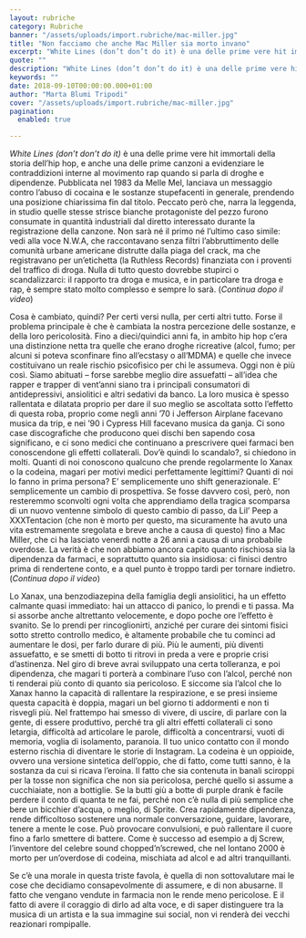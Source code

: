 ```yaml
---
layout: rubriche
category: Rubriche
banner: "/assets/uploads/import.rubriche/mac-miller.jpg"
title: "Non facciamo che anche Mac Miller sia morto invano"
excerpt: "White Lines (don’t don’t do it) è una delle prime vere hit immortali della storia dell’hip hop, e anche una delle prime canzoni a evidenziare le contraddizioni interne al movimento rap quando si parla di droghe e dipendenze. Pubblicata nel 1983 da Melle Mel, lanciava un messaggio contro l’abuso di cocaina e le sostanze stupefacenti in [&hellip"
quote: ""
description: "White Lines (don’t don’t do it) è una delle prime vere hit immortali della storia dell’hip hop, e anche una delle prime canzoni a evidenziare le contraddizioni interne al movimento rap quando si parla di droghe e dipendenze. Pubblicata nel 1983 da Melle Mel, lanciava un messaggio contro l’abuso di cocaina e le sostanze stupefacenti in [&hellip"
keywords: ""
date: 2018-09-10T00:00:00.000+01:00
author: "Marta Blumi Tripodi"
cover: "/assets/uploads/import.rubriche/mac-miller.jpg"
pagination:
  enabled: true

---
```


_White Lines (don’t don’t do it)_ è una delle prime vere hit immortali della storia dell’hip hop, e anche una delle prime canzoni a evidenziare le contraddizioni interne al movimento rap quando si parla di droghe e dipendenze. Pubblicata nel 1983 da Melle Mel, lanciava un messaggio contro l’abuso di cocaina e le sostanze stupefacenti in generale, prendendo una posizione chiarissima fin dal titolo. Peccato però che, narra la leggenda, in studio quelle stesse strisce bianche protagoniste del pezzo furono consumate in quantità industriali dal diretto interessato durante la registrazione della canzone. Non sarà né il primo né l’ultimo caso simile: vedi alla voce N.W.A, che raccontavano senza filtri l’abbruttimento delle comunità urbane americane distrutte dalla piaga del crack, ma che registravano per un’etichetta (la Ruthless Records) finanziata con i proventi del traffico di droga. Nulla di tutto questo dovrebbe stupirci o scandalizzarci: il rapporto tra droga e musica, e in particolare tra droga e rap, è sempre stato molto complesso e sempre lo sarà. (_Continua dopo il video_)

Cosa è cambiato, quindi? Per certi versi nulla, per certi altri tutto. Forse il problema principale è che è cambiata la nostra percezione delle sostanze, e della loro pericolosità. Fino a dieci/quindici anni fa, in ambito hip hop c’era una distinzione netta tra quelle che erano droghe ricreative (alcol, fumo; per alcuni si poteva sconfinare fino all’ecstasy o all’MDMA) e quelle che invece costituivano un reale rischio psicofisico per chi le assumeva. Oggi non è più così. Siamo abituati – forse sarebbe meglio dire assuefatti – all’idea che rapper e trapper di vent’anni siano tra i principali consumatori di antidepressivi, ansiolitici e altri sedativi da banco. La loro musica è spesso rallentata e dilatata proprio per dare il suo meglio se ascoltata sotto l’effetto di questa roba, proprio come negli anni ’70 i Jefferson Airplane facevano musica da trip, e nei ’90 i Cypress Hill facevano musica da ganja. Ci sono case discografiche che producono quei dischi ben sapendo cosa significano, e ci sono medici che continuano a prescrivere quei farmaci ben conoscendone gli effetti collaterali. Dov’è quindi lo scandalo?, si chiedono in molti. Quanti di noi conoscono qualcuno che prende regolarmente lo Xanax o la codeina, magari per motivi medici perfettamente legittimi? Quanti di noi lo fanno in prima persona? E’ semplicemente uno shift generazionale. E’ semplicemente un cambio di prospettiva. Se fosse davvero così, però, non resteremmo sconvolti ogni volta che apprendiamo della tragica scomparsa di un nuovo ventenne simbolo di questo cambio di passo, da Lil’ Peep a XXXTentacion (che non è morto per questo, ma sicuramente ha avuto una vita estremamente sregolata e breve anche a causa di questo) fino a Mac Miller, che ci ha lasciato venerdì notte a 26 anni a causa di una probabile overdose. La verità è che non abbiamo ancora capito quanto rischiosa sia la dipendenza da farmaci, e soprattutto quanto sia insidiosa: ci finisci dentro prima di rendertene conto, e a quel punto è troppo tardi per tornare indietro. (_Continua dopo il video_)

Lo Xanax, una benzodiazepina della famiglia degli ansiolitici, ha un effetto calmante quasi immediato: hai un attacco di panico, lo prendi e ti passa. Ma si assorbe anche altrettanto velocemente, e dopo poche ore l’effetto è svanito. Se lo prendi per rincoglionirti, anziché per curare dei sintomi fisici sotto stretto controllo medico, è altamente probabile che tu cominci ad aumentare le dosi, per farlo durare di più. Più le aumenti, più diventi assuefatto, e se smetti di botto ti ritrovi in preda a vere e proprie crisi d’astinenza. Nel giro di breve avrai sviluppato una certa tolleranza, e poi dipendenza, che magari ti porterà a combinare l’uso con l’alcol, perché non ti renderai più conto di quanto sia pericoloso. E siccome sia l’alcol che lo Xanax hanno la capacità di rallentare la respirazione, e se presi insieme questa capacità è doppia, magari un bel giorno ti addormenti e non ti risvegli più. Nel frattempo hai smesso di vivere, di uscire, di parlare con la gente, di essere produttivo, perché tra gli altri effetti collaterali ci sono letargia, difficoltà ad articolare le parole, difficoltà a concentrarsi, vuoti di memoria, voglia di isolamento, paranoia. Il tuo unico contatto con il mondo esterno rischia di diventare le storie di Instagram. La codeina è un oppioide, ovvero una versione sintetica dell’oppio, che di fatto, come tutti sanno, è la sostanza da cui si ricava l’eroina. Il fatto che sia contenuta in banali sciroppi per la tosse non significa che non sia pericolosa, perché quello si assume a cucchiaiate, non a bottiglie. Se la butti giù a botte di purple drank è facile perdere il conto di quanta te ne fai, perché non c’è nulla di più semplice che bere un bicchier d’acqua, o meglio, di Sprite. Crea rapidamente dipendenza, rende difficoltoso sostenere una normale conversazione, guidare, lavorare, tenere a mente le cose. Può provocare convulsioni, e può rallentare il cuore fino a farlo smettere di battere. Come è successo ad esempio a dj Screw, l’inventore del celebre sound chopped’n’screwed, che nel lontano 2000 è morto per un’overdose di codeina, mischiata ad alcol e ad altri tranquillanti.

Se c’è una morale in questa triste favola, è quella di non sottovalutare mai le cose che decidiamo consapevolmente di assumere, e di non abusarne. Il fatto che vengano vendute in farmacia non le rende meno pericolose. E il fatto di avere il coraggio di dirlo ad alta voce, e di saper distinguere tra la musica di un artista e la sua immagine sui social, non vi renderà dei vecchi reazionari rompipalle.